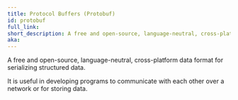 ```yaml
---
title: Protocol Buffers (Protobuf)
id: protobuf
full_link:
short_description: A free and open-source, language-neutral, cross-platform data format for serializing structured data.
aka:
---
```


A free and open-source, language-neutral, cross-platform data format for serializing structured data.

It is useful in developing programs to communicate with each other over a network or for storing data.
